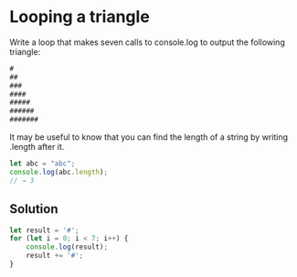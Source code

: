 # Looping a triangle

Write a loop that makes seven calls to console.log to output the following triangle:

```js
#
##
###
####
#####
######
#######
```

It may be useful to know that you can find the length of a string by writing .length after it.

```js
let abc = "abc";
console.log(abc.length);
// → 3
```
## Solution

```js
let result = '#';
for (let i = 0; i < 7; i++) {
    console.log(result);
    result += '#';
}
```